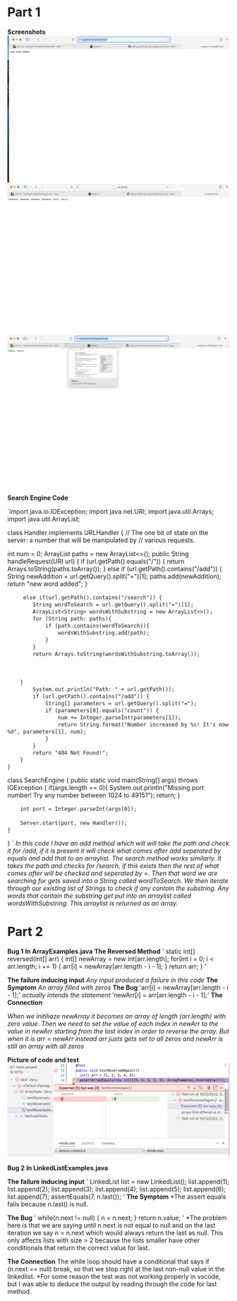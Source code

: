 # Part 1
**Screenshots**
![pic 1](showadded.png)
![pic 2](showlist.png)
![pic 3](showsearch.png)

**Search Engine Code**

`import java.io.IOException;
import java.net.URI;
import java.util.Arrays;
import java.util.ArrayList;


class Handler implements URLHandler {
    // The one bit of state on the server: a number that will be manipulated by
    // various requests.
   
   int num = 0;
   ArrayList<String> paths = new ArrayList<>();
    public String handleRequest(URI url) {
        if (url.getPath().equals("/")) {
            return Arrays.toString(paths.toArray());
        } else if (url.getPath().contains("/add")) {
            String newAddition = url.getQuery().split("=")[1];
            paths.add(newAddition);
            return "new word added";
          }
            
         else if(url.getPath().contains("/search")) {
            String wordToSearch = url.getQuery().split("=")[1];
            ArrayList<String> wordsWithSubstring = new ArrayList<>();
            for (String path: paths){
                if (path.contains(wordToSearch)){
                    wordsWithSubstring.add(path);
                }
            }
            return Arrays.toString(wordsWithSubstring.toArray());



        }
            System.out.println("Path: " + url.getPath());
            if (url.getPath().contains("/add")) {
                String[] parameters = url.getQuery().split("=");
                if (parameters[0].equals("count")) {
                    num += Integer.parseInt(parameters[1]);
                    return String.format("Number increased by %s! It's now %d", parameters[1], num);
                }
            }
            return "404 Not Found!";
        }
    }


class SearchEngine {
    public static void main(String[] args) throws IOException {
        if(args.length == 0){
            System.out.println("Missing port number! Try any number between 1024 to 49151");
            return;
        }

        int port = Integer.parseInt(args[0]);

        Server.start(port, new Handler());
    }
}
`
*In this code I have an add method which will will take the path and check it for /add, if it is present it will check what comes after add seperated by equals and add that to an arraylist.
The search method works similarly. It takes the path and checks for /search, if this exists then the rest of what comes after will be checked and seperated by =. Then that word we are searching for gets saved into a String called wordToSearch. We then iterate through our existing list of Strings to check if any contain the substring. Any words that contain the substring get put into an arraylist called wordsWithSubstring. This arraylist is returned as an array.*






# Part 2
**Bug 1**
**In ArrayExamples.java**
**The Reversed Method**
'
static int[] reversed(int[] arr) {
    int[] newArray = new int[arr.length];
    for(int i = 0; i < arr.length; i += 1) {
      arr[i] = newArray[arr.length - i - 1];
    }
    return arr;
  }
'

**The failure inducing input**
*Any input produced a failure in this code*
**The Symptom**
*An array filled with zeros*
**The Bug**
'arr[i]  = newArray[arr.length - i - 1];'
*actually intends the statement*
'newArr[i] = arr[arr.length - i - 1];'
**The Connection**

*When we initiliaze newArray it becomes an array of length (arr.length) with zero value.*
 *Then we need to set the value of each index in newArr to the value in newArr starting from the last index in order to reverse the array.*
 *But when it is arr = newArr instead arr justs gets set to all zeros and newArr is still an array with all zeros*

**Picture of code and test**
![test for reversed](TestReversed.png)

**Bug 2**
**In LinkedListExamples.java**

**The failure inducing input**
'
 LinkedList list = new LinkedList();
        list.append(1);
        list.append(2);
        list.append(3);
        list.append(4);
        list.append(5);
        list.append(6);
        list.append(7);
        assertEquals(7, n.last());
        '
**The Symptom**
*The assert equals fails because n.last() is null.

**The Bug**
'
while(n.next != null) {
            n = n.next;
        }
        return n.value;
     '
     *The problem here is that we are saying until n.next is not equal to null and on the last iteration we say n = n.next which would always return the last as null.
     This only affects lists with size > 2 because the lists smaller have other conditionals that return the correct value for last.
     

**The Connection**
The while loop should have a conditional that says if (n.next == null) break, so that we stop right at the last non-null value in the linkedlist.
*For some reason the test was not working properly in vscode, but I was able to deduce the output by reading through the code for last method.
